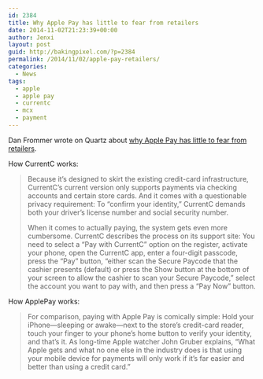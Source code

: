 ```yaml
---
id: 2384
title: Why Apple Pay has little to fear from retailers
date: 2014-11-02T21:23:39+00:00
author: Jenxi
layout: post
guid: http://bakingpixel.com/?p=2384
permalink: /2014/11/02/apple-pay-retailers/
categories:
  - News
tags:
  - apple
  - apple pay
  - currentc
  - mcx
  - payment
---
```

Dan Frommer wrote on Quartz about [why Apple Pay has little to fear from retailers](http://qz.com/287566/this-terrible-cvs-receipt-shows-why-apple-pay-has-little-to-fear-from-retailers/).

How CurrentC works:

> Because it’s designed to skirt the existing credit-card infrastructure, CurrentC’s current version only supports payments via checking accounts and certain store cards. And it comes with a questionable privacy requirement: To “confirm your identity,” CurrentC demands both your driver’s license number and social security number.
> 
> When it comes to actually paying, the system gets even more cumbersome. CurrentC describes the process on its support site: You need to select a “Pay with CurrentC” option on the register, activate your phone, open the CurrentC app, enter a four-digit passcode, press the “Pay” button, “either scan the Secure Paycode that the cashier presents (default) or press the Show button at the bottom of your screen to allow the cashier to scan your Secure Paycode,” select the account you want to pay with, and then press a “Pay Now” button. 

How ApplePay works:

> For comparison, paying with Apple Pay is comically simple: Hold your iPhone—sleeping or awake—next to the store’s credit-card reader, touch your finger to your phone’s home button to verify your identity, and that’s it. As long-time Apple watcher John Gruber explains, “What Apple gets and what no one else in the industry does is that using your mobile device for payments will only work if it’s far easier and better than using a credit card.”